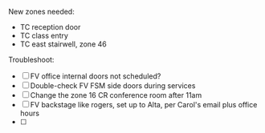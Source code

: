 New zones needed:
- TC reception door
- TC class entry
- TC east stairwell, zone 46

Troubleshoot:
- [ ] FV office internal doors not scheduled?
- [ ] Double-check FV FSM side doors during services
- [ ] Change the zone 16 CR conference room after 11am
- [ ] FV backstage like rogers, set up to Alta, per Carol's email plus office hours
- [ ] 